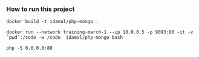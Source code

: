 ### How to run this project ###
```docker build -t idamal/php-mongo .```

```docker run --network training-march-1 --ip 10.0.0.5 -p 9093:80 -it -v `pwd`:/code -w /code  idamal/php-mongo bash ```

```` php -S 0.0.0.0:80 ````